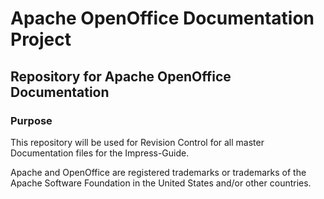 # Apache OpenOffice Documentation Project

## Repository for Apache OpenOffice Documentation

### Purpose

This repository will be used for Revision Control for all master Documentation files for the Impress-Guide.

Apache and OpenOffice are registered trademarks or trademarks of the Apache Software Foundation in the United States and/or other countries.
